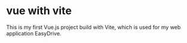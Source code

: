 # vue with vite
This is my first Vue.js project build with Vite, which is used for my web application EasyDrive.

